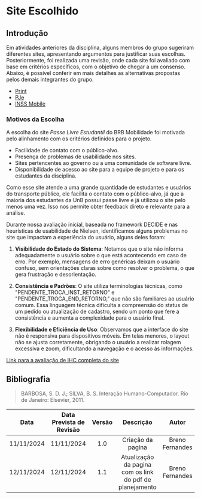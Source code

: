 # Site Escolhido

## Introdução

Em atividades anteriores da disciplina, alguns membros do grupo sugeriram diferentes sites, apresentando argumentos para justificar suas escolhas. Posteriormente, foi realizada uma revisão, onde cada site foi avaliado com base em critérios específicos, com o objetivo de chegar a um consenso. Abaixo, é possível conferir em mais detalhes as alternativas propostas pelos demais integrantes do grupo.

- [Print](../sites_avaliados)
- [PJe](../sites_avaliados)
- [INSS Mobile](../sites_avaliados)

### Motivos da Escolha

A escolha do site _Passe Livre Estudantil_ do BRB Mobilidade foi motivada pelo alinhamento com os critérios definidos para o projeto.

- Facilidade de contato com o público-alvo.
- Presença de problemas de usabilidade nos sites.
- Sites pertencentes ao governo ou a uma comunidade de software livre.
- Disponibilidade de acesso ao site para a equipe de projeto e para os estudantes da disciplina.

Como esse site atende a uma grande quantidade de estudantes e usuários do transporte público, ele facilita o contato com o público-alvo, já que a maioria dos estudantes da UnB possui passe livre e já utilizou o site pelo menos uma vez. Isso nos permite obter feedback direto e relevante para a análise.

Durante nossa avaliação inicial, baseada no framework DECIDE e nas heurísticas de usabilidade de Nielsen, identificamos alguns problemas no site que impactam a experiência do usuário, alguns deles foram:

1. **Visibilidade do Estado do Sistema**: Notamos que o site não informa adequadamente o usuário sobre o que está acontecendo em caso de erro. Por exemplo, mensagens de erro genéricas deixam o usuário confuso, sem orientações claras sobre como resolver o problema, o que gera frustração e desorientação.

2. **Consistência e Padrões**: O site utiliza terminologias técnicas, como "PENDENTE_TROCA_INST_RETORNO" e "PENDENTE_TROCA_END_RETORNO," que não são familiares ao usuário comum. Essa linguagem técnica dificulta a compreensão do status de um pedido ou atualização de cadastro, sendo um ponto que fere a consistência e aumenta a complexidade para o usuário final.

3. **Flexibilidade e Eficiência de Uso**: Observamos que a interface do site não é responsiva para dispositivos móveis. Em telas menores, o layout não se ajusta corretamente, obrigando o usuário a realizar rolagem excessiva e zoom, dificultando a navegação e o acesso às informações.

[Link para a avaliação de IHC completa do site](https://github.com/Interacao-Humano-Computador/2024.2-Grupo07/blob/main/docs/arquivos/planejamento_passe_livre.pdf)<br>

## Bibliografia

<!-- livro utilizado pelo professor na disciplina. -->

> BARBOSA, S. D. J.; SILVA, B. S. Interação Humano-Computador. Rio de Janeiro: Elsevier, 2011.

|    Data    | Data Prevista de Revisão | Versão |                        Descrição                         |      Autor      |                  Revisor                   |
| :--------: | :----------------------: | :----: | :------------------------------------------------------: | :-------------: | :----------------------------------------: |
| 11/11/2024 |        11/11/2024        |  1.0   |                    Criação da pagina                     | Breno Fernandes | [Mateus Vieira](https://github.com/matix0) |
| 12/11/2024 |        12/11/2024        |  1.1   | Atualização da pagina com os link do pdf de planejamento | Breno Fernandes | [Mateus Vieira](https://github.com/matix0) |
